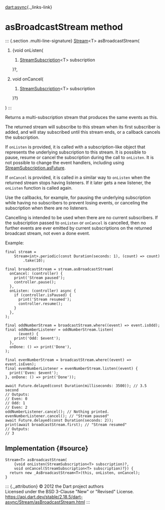 [dart:async](../../dart-async/dart-async-library){._links-link}

asBroadcastStream method
========================

::: {.section .multi-line-signature}
[Stream](../stream-class)\<T\> asBroadcastStream(

1.  {void onListen(
    1.  [StreamSubscription](../streamsubscription-class)\<T\>
        subscription

    )?,
2.  void onCancel(
    1.  [StreamSubscription](../streamsubscription-class)\<T\>
        subscription

    )?}

)
:::

Returns a multi-subscription stream that produces the same events as
this.

The returned stream will subscribe to this stream when its first
subscriber is added, and will stay subscribed until this stream ends, or
a callback cancels the subscription.

If `onListen` is provided, it is called with a subscription-like object
that represents the underlying subscription to this stream. It is
possible to pause, resume or cancel the subscription during the call to
`onListen`. It is not possible to change the event handlers, including
using [StreamSubscription.asFuture](../streamsubscription/asfuture).

If `onCancel` is provided, it is called in a similar way to `onListen`
when the returned stream stops having listeners. If it later gets a new
listener, the `onListen` function is called again.

Use the callbacks, for example, for pausing the underlying subscription
while having no subscribers to prevent losing events, or canceling the
subscription when there are no listeners.

Cancelling is intended to be used when there are no current subscribers.
If the subscription passed to `onListen` or `onCancel` is cancelled,
then no further events are ever emitted by current subscriptions on the
returned broadcast stream, not even a done event.

Example:

``` {.language-dart data-language="dart"}
final stream =
    Stream<int>.periodic(const Duration(seconds: 1), (count) => count)
        .take(10);

final broadcastStream = stream.asBroadcastStream(
  onCancel: (controller) {
    print('Stream paused');
    controller.pause();
  },
  onListen: (controller) async {
    if (controller.isPaused) {
      print('Stream resumed');
      controller.resume();
    }
  },
);

final oddNumberStream = broadcastStream.where((event) => event.isOdd);
final oddNumberListener = oddNumberStream.listen(
      (event) {
    print('Odd: $event');
  },
  onDone: () => print('Done'),
);

final evenNumberStream = broadcastStream.where((event) => event.isEven);
final evenNumberListener = evenNumberStream.listen((event) {
  print('Even: $event');
}, onDone: () => print('Done'));

await Future.delayed(const Duration(milliseconds: 3500)); // 3.5 second
// Outputs:
// Even: 0
// Odd: 1
// Even: 2
oddNumberListener.cancel(); // Nothing printed.
evenNumberListener.cancel(); // "Stream paused"
await Future.delayed(const Duration(seconds: 2));
print(await broadcastStream.first); // "Stream resumed"
// Outputs:
// 3
```

Implementation {#source}
--------------

``` {.language-dart data-language="dart"}
Stream<T> asBroadcastStream(
    {void onListen(StreamSubscription<T> subscription)?,
    void onCancel(StreamSubscription<T> subscription)?}) {
  return new _AsBroadcastStream<T>(this, onListen, onCancel);
}
```

::: {._attribution}
© 2012 the Dart project authors\
Licensed under the BSD 3-Clause \"New\" or \"Revised\" License.\
<https://api.dart.dev/stable/2.18.5/dart-async/Stream/asBroadcastStream.html>
:::
